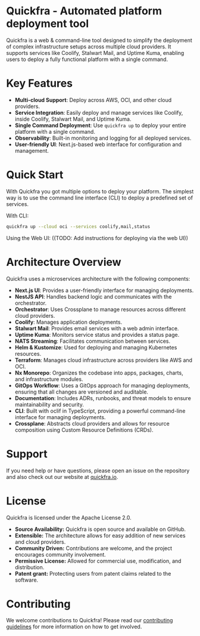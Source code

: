 # Quickfra - Automated platform deployment tool
Quickfra is a web & command-line tool designed to simplify the deployment of complex infrastructure setups across multiple cloud providers. It supports services like Coolify, Stalwart Mail, and Uptime Kuma, enabling users to deploy a fully functional platform with a single command.

# Key Features
- **Multi-cloud Support**: Deploy across AWS, OCI, and other cloud providers.
- **Service Integration**: Easily deploy and manage services like Coolify, inside Coolify, Stalwart Mail, and Uptime Kuma.
- **Single Command Deployment**: Use `quickfra up` to deploy your entire platform with a single command.
- **Observability**: Built-in monitoring and logging for all deployed services.
- **User-friendly UI**: Next.js-based web interface for configuration and management.

# Quick Start
With Quickfra you got multiple options to deploy your platform. The simplest way is to use the command line interface (CLI) to deploy a predefined set of services.

With CLI:
```bash
quickfra up --cloud oci --services coolify,mail,status
```

Using the Web UI:
((TODO: Add instructions for deploying via the web UI))

# Architecture Overview
Quickfra uses a microservices architecture with the following components:
- **Next.js UI**: Provides a user-friendly interface for managing deployments.
- **NestJS API**: Handles backend logic and communicates with the orchestrator.
- **Orchestrator**: Uses Crossplane to manage resources across different cloud providers.
- **Coolify**: Manages application deployments.
- **Stalwart Mail**: Provides email services with a web admin interface.
- **Uptime Kuma**: Monitors service status and provides a status page.
- **NATS Streaming**: Facilitates communication between services.
- **Helm & Kustomize**: Used for deploying and managing Kubernetes resources.
- **Terraform**: Manages cloud infrastructure across providers like AWS and OCI.
- **Nx Monorepo**: Organizes the codebase into apps, packages, charts, and infrastructure modules.
- **GitOps Workflow**: Uses a GitOps approach for managing deployments, ensuring that all changes are versioned and auditable.
- **Documentation**: Includes ADRs, runbooks, and threat models to ensure maintainability and security.
- **CLI**: Built with oclif in TypeScript, providing a powerful command-line interface for managing deployments.
- **Crossplane**: Abstracts cloud providers and allows for resource composition using Custom Resource Definitions (CRDs).

# Support
If you need help or have questions, please open an issue on the repository and also check out our website at [quickfra.io](https://quickfra.io).

# License
Quickfra is licensed under the Apache License 2.0.

- **Source Availability:** Quickfra is open source and available on GitHub.
- **Extensible:** The architecture allows for easy addition of new services and cloud providers.
- **Community Driven:** Contributions are welcome, and the project encourages community involvement.
- **Permissive License:** Allowed for commercial use, modification, and distribution.
- **Patent grant:** Protecting users from patent claims related to the software.

# Contributing
We welcome contributions to Quickfra! Please read our [contributing guidelines](CONTRIBUTING.md) for more information on how to get involved.